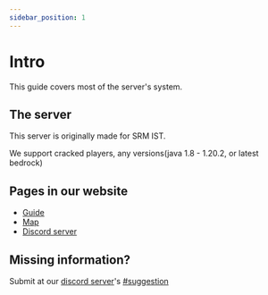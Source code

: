 ```yaml
---
sidebar_position: 1
---
```


# Intro

This guide covers most of the server's system.

## The server

This server is originally made for SRM IST.

We support cracked players, any versions(java 1.8 - 1.20.2, or latest bedrock)

## Pages in our website

- [Guide](http://srmist.ddns.net)
- [Map](http://srmist.ddns.net/map)
- [Discord server](http://srmist.ddns.net/invite)

## Missing information?

Submit at our [discord server](http://srmist.ddns.net/invite)'s [#suggestion](https://discord.com/channels/1159889022731161630/1160994024526712923)